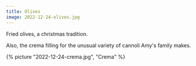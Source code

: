 ```yaml
---
title: Olives
image: 2022-12-24-olives.jpg
---
```


Fried olives, a christmas tradition.

<!--more-->

Also, the crema filling for the unusual variety of cannoli Amy's family makes.

{% picture "2022-12-24-crema.jpg", "Crema" %}
